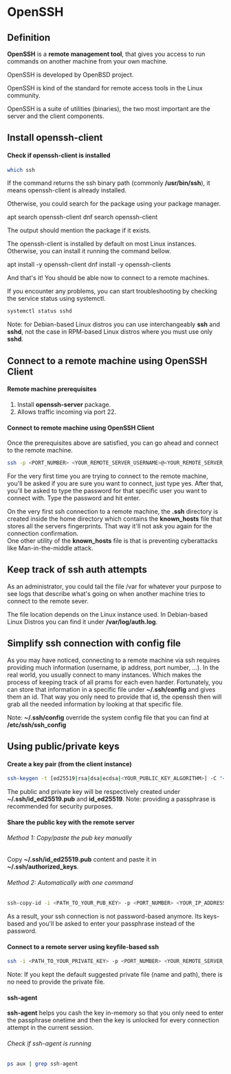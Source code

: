 # OpenSSH

## Definition

**OpenSSH** is a **remote management tool**, that gives you access to run commands on another machine from your own machine.

OpenSSH is developed by OpenBSD project.

OpenSSH is kind of the standard for remote access tools in the Linux community.

OpenSSH is a suite of utilities (binaries), the two most important are the server and the client components.

##  Install openssh-client

#### Check if openssh-client is installed
```bash
which ssh
```
If the command returns the ssh binary path (commonly **/usr/bin/ssh**), it means openssh-client is already installed.

Otherwise, you could search for the package using your package manager.

<tabs>
    <tab title="Debian-based Linux Distros">
        <code-block lang="bash">apt search openssh-client</code-block>
    </tab>
    <tab title="RPM-based Linux Distros">
        <code-block lang="bash">dnf search openssh-client</code-block> 
    </tab>
</tabs>

The output should mention the package if it exists.

The openssh-client is installed by default on most Linux instances. Otherwise, you can install it running the command bellow.


<tabs>
    <tab title="Debian-based Linux Distros">
        <code-block lang="bash">apt install -y openssh-client</code-block>
    </tab>
    <tab title="RPM-based Linux Distros">
        <code-block lang="bash">dnf install -y openssh-clients</code-block> 
    </tab>
</tabs>


And that's it! You should be able now to connect to a remote machines.

If you encounter any problems, you can start troubleshooting by checking the service status using systemctl.
```bash
systemctl status sshd
```
Note: for Debian-based Linux distros you can use interchangeably **ssh** and **sshd**, not the case in RPM-based Linux distros where you must use only **sshd**.

## Connect to a remote machine using OpenSSH Client
#### Remote machine prerequisites
1. Install **openssh-server** package.
2. Allows traffic incoming via port 22.

#### Connect to remote machine using OpenSSH Client
Once the prerequisites above are satisfied, you can go ahead and connect to the remote machine.
```bash
ssh -p <PORT_NUMBER> <YOUR_REMOTE_SERVER_USERNAME>@<YOUR_REMOTE_SERVER_IP_ADDRESS>
``` 

[//]: # (![ssh_first_connection]&#40;images/ssh_first_connection.png&#41;)


For the very first time you are trying to connect to the remote machine, you'll be asked if you are sure you want to connect, just type yes. After that, you'll be asked to type the password for that specific user you want to connect with. Type the password and hit enter.

On the very first ssh connection to a remote machine,
the **.ssh** directory is created inside the home directory
which contains the **known_hosts** file that stores all the servers fingerprints. That way it'll not ask you again for the connection confirmation.       
One other utility of the **known_hosts** file is that is preventing cyberattacks like Man-in-the-middle attack.

[//]: # (![ssh_tree_after_first_connection]&#40;images/ssh_tree_after_first_connection.png&#41;)

## Keep track of ssh auth attempts
As an administrator,
you could tail the file /var for whatever your purpose
to see logs that describe what's going on when another machine tries to connect to the remote sever.

The file location depends on the Linux instance used.
In Debian-based Linux Distros you can find it under **/var/log/auth.log**.

## Simplify ssh connection with config file
As you may have noticed, connecting to a remote machine via ssh requires providing much information
(username, ip address, port number, ...).
In the real world, you usually connect to many instances.
Which makes the process of keeping track of all prams for each even harder.
Fortunately, you can store that information in a specific file under **~/.ssh/config** and gives them an id.
That way you only need to provide that id,
the openssh then will grab all the needed information by looking at that specific file.

[//]: # (![ssh_config]&#40;images/ssh_config.png&#41;)

Note: **~/.ssh/config** override the system config file that you can find at **/etc/ssh/ssh_config**

## Using public/private keys
#### Create a key pair (from the client instance)
```bash
ssh-keygen -t [ed25519|rsa|dsa|ecdsa|<YOUR_PUBLIC_KEY_ALGORITHM>] -C "<YOUR_COMMENT>"
```

[//]: # (![ssh_keygen]&#40;images/ssh_keygen.png&#41;)

The public and private key will be respectively created under **~/.ssh/id_ed25519.pub** and **id_ed25519**.
Note: providing a passphrase is recommended for security purposes.

[//]: # (![ssh_tree_after_keygen]&#40;images/ssh_tree_after_keygen.png&#41;)

#### Share the public key with the remote server
###### Method 1: Copy/paste the pub key manually
Copy **~/.ssh/id_ed25519.pub** content and paste it in **~/.ssh/authorized_keys**.
###### Method 2: Automatically with one command
```bash
ssh-copy-id -i <PATH_TO_YOUR_PUB_KEY> -p <PORT_NUMBER> <YOUR_IP_ADDRESS>
```

[//]: # (![ssh_copy_id]&#40;images/ssh_copy_id.png&#41;)

As a result, your ssh connection is not password-based anymore.
Its keys-based and you'll be asked to enter your passphrase instead of the password.

#### Connect to a remote server using keyfile-based ssh
```bash
ssh -i <PATH_TO_YOUR_PRIVATE_KEY> -p <PORT_NUMBER> <YOUR_REMOTE_SERVER_USERNAME>@<YOUR_REMOTE_SERVER_IP_ADDRESS>
``` 
Note: If you kept the default suggested private file (name and path), there is no need to provide the private file.

#### ssh-agent
**ssh-agent** helps you cash the key in-memory so that you only need to enter the passphrase onetime and then the key is unlocked for every connection attempt in the current session.
###### Check if ssh-agent is running
```bash
ps aux | grep ssh-agent 
```

[//]: # (![ps_aux_ssh_agent]&#40;images/ps_aux_ssh_agent.png&#41;)
